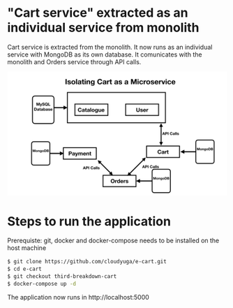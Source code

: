 # "Cart service" extracted as an individual service from monolith

Cart service is extracted from the monolith.  It now runs as an individual service with MongoDB as its own database. 
It comunicates with the monolith and Orders service through API calls.

![](images/Cart.jpeg?raw=true)

# Steps to run the application
Prerequiste: git, docker and docker-compose needs to be installed on the host machine

```sh
$ git clone https://github.com/cloudyuga/e-cart.git
$ cd e-cart
$ git checkout third-breakdown-cart
$ docker-compose up -d
```
The application now runs in http://localhost:5000